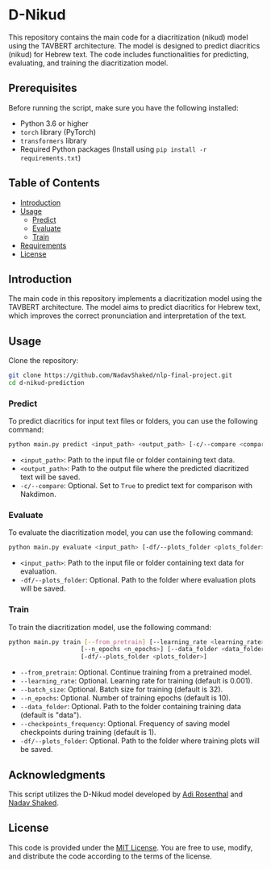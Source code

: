 # D-Nikud

This repository contains the main code for a diacritization (nikud) model using the TAVBERT architecture. The model is designed to predict diacritics (nikud) for Hebrew text. The code includes functionalities for predicting, evaluating, and training the diacritization model.

## Prerequisites

Before running the script, make sure you have the following installed:

- Python 3.6 or higher
- `torch` library (PyTorch)
- `transformers` library
- Required Python packages (Install using `pip install -r requirements.txt`)

## Table of Contents
- [Introduction](#introduction)
- [Usage](#usage)
  - [Predict](#predict)
  - [Evaluate](#evaluate)
  - [Train](#train)
- [Requirements](#requirements)
- [License](#license)

## Introduction

The main code in this repository implements a diacritization model using the TAVBERT architecture. The model aims to predict diacritics for Hebrew text, which improves the correct pronunciation and interpretation of the text.

## Usage

Clone the repository:

   ```bash
   git clone https://github.com/NadavShaked/nlp-final-project.git
   cd d-nikud-prediction
   ```

### Predict

To predict diacritics for input text files or folders, you can use the following command:

```bash
python main.py predict <input_path> <output_path> [-c/--compare <compare_nakdimon>]
```

- `<input_path>`: Path to the input file or folder containing text data.
- `<output_path>`: Path to the output file where the predicted diacritized text will be saved.
- `-c/--compare`: Optional. Set to `True` to predict text for comparison with Nakdimon.

### Evaluate

To evaluate the diacritization model, you can use the following command:

```bash
python main.py evaluate <input_path> [-df/--plots_folder <plots_folder>]
```

- `<input_path>`: Path to the input file or folder containing text data for evaluation.
- `-df/--plots_folder`: Optional. Path to the folder where evaluation plots will be saved.

### Train

To train the diacritization model, use the following command:

```bash
python main.py train [--from_pretrain] [--learning_rate <learning_rate>] [--batch_size <batch_size>]
                    [--n_epochs <n_epochs>] [--data_folder <data_folder>] [--checkpoints_frequency <checkpoints_frequency>]
                    [-df/--plots_folder <plots_folder>]
```

- `--from_pretrain`: Optional. Continue training from a pretrained model.
- `--learning_rate`: Optional. Learning rate for training (default is 0.001).
- `--batch_size`: Optional. Batch size for training (default is 32).
- `--n_epochs`: Optional. Number of training epochs (default is 10).
- `--data_folder`: Optional. Path to the folder containing training data (default is "data").
- `--checkpoints_frequency`: Optional. Frequency of saving model checkpoints during training (default is 1).
- `-df/--plots_folder`: Optional. Path to the folder where training plots will be saved.

## Acknowledgments

This script utilizes the D-Nikud model developed by [Adi Rosenthal](https://github.com/Adirosenthal) and [Nadav Shaked](https://github.com/NadavShaked).


## License

This code is provided under the [MIT License](https://www.mit.edu/~amini/LICENSE.md). You are free to use, modify, and distribute the code according to the terms of the license.
